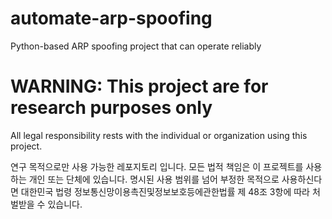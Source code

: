 # automate-arp-spoofing
Python-based ARP spoofing project that can operate reliably

# WARNING: This project are for research purposes only

All legal responsibility rests with the individual or organization using this project. 

연구 목적으로만 사용 가능한 레포지토리 입니다. 모든 법적 책임은 이 프로젝트를 사용하는 개인 또는 단체에 있습니다. 명시된 사용 범위를 넘어 부정한 목적으로 사용하신다면 대한민국 법령 정보통신망이용촉진및정보보호등에관한법률 제 48조 3항에 따라 처벌받을 수 있습니다.
